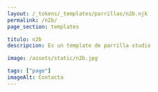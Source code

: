 ```yaml
---
layout: /_tokens/_templates/parrillas/n2b.njk
permalink: /n2b/
page_section: templates

titulo: n2b
descripcion: Es un template de parrilla studio

image: /assets/static/n2b.jpg

tags: ["page"]
imageAlt: Contacta
---
```


